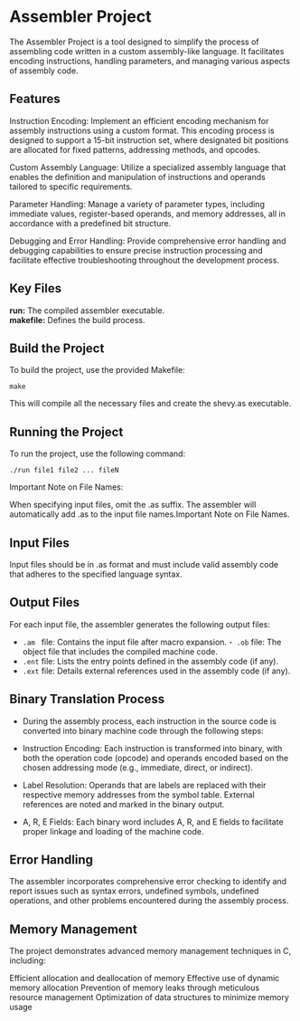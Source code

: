 # Assembler Project
The Assembler Project is a tool designed to simplify the process of assembling code written in a
custom assembly-like language. It facilitates encoding instructions, handling parameters, and
managing various aspects of assembly code.

## Features
Instruction Encoding: Implement an efficient encoding mechanism for assembly instructions 
using a custom format. This encoding process is designed to support a 15-bit instruction set,
where designated bit positions are allocated for fixed patterns, addressing methods, and opcodes.

Custom Assembly Language: Utilize a specialized assembly language that enables the definition
and manipulation of instructions and operands tailored to specific requirements.

Parameter Handling: Manage a variety of parameter types, including immediate values,
register-based operands, and memory addresses, all in accordance with a predefined bit structure.

Debugging and Error Handling: Provide comprehensive error handling and debugging capabilities to ensure 
precise instruction processing and facilitate effective troubleshooting throughout the development process.

## Key Files
**run:** The compiled assembler executable.  
**makefile:** Defines the build process.

## Build the Project
To build the project, use the provided Makefile:
```
make
```
This will compile all the necessary files and create the shevy.as executable.

## Running the Project
To run the project, use the following command:
```
./run file1 file2 ... fileN
```
Important Note on File Names:

When specifying input files, omit the .as suffix. The assembler will automatically
add .as to the input file names.Important Note on File Names.

## Input Files
Input files should be in .as format and must include valid assembly
code that adheres to the specified language syntax.

## Output Files
For each input file, the assembler generates the following output files:

- ```.am ``` file: Contains the input file after macro expansion.
-``` .ob``` file: The object file that includes the compiled machine code.
- ```.ent``` file: Lists the entry points defined in the assembly code (if any).
- ```.ext``` file: Details external references used in the assembly code (if any).

## Binary Translation Process
- During the assembly process, each instruction in the source code is
converted into binary machine code through the following steps:

- Instruction Encoding: Each instruction is transformed into binary, with both the operation 
code (opcode) and operands encoded based on the chosen addressing mode (e.g., immediate, direct, or indirect).

- Label Resolution: Operands that are labels are replaced with their respective memory
addresses from the symbol table. External references are noted and marked in the binary output.

- A, R, E Fields: Each binary word includes A, R, and E fields to facilitate proper linkage and loading
of the machine code.

## Error Handling
The assembler incorporates comprehensive error checking to identify and report issues such as syntax errors,
undefined symbols, undefined operations, and other problems encountered during the assembly process.

## Memory Management
The project demonstrates advanced memory management techniques in C, including:

Efficient allocation and deallocation of memory
Effective use of dynamic memory allocation
Prevention of memory leaks through meticulous resource management
Optimization of data structures to minimize memory usage
